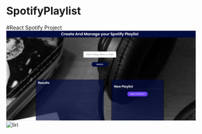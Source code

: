 # SpotifyPlaylist
#React Spotify Project
![spotify](public/Capture.png)
![liri](images/image1.png)

